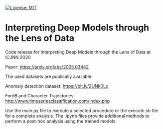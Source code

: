 [![License: MIT](https://img.shields.io/badge/License-MIT-yellow.svg)](https://opensource.org/licenses/MIT)

#  Interpreting Deep Models through the Lens of Data

Code release for Interpreting Deep Models through the Lens of Data at ICJNN 2020

Paper: https://arxiv.org/abs/2005.03442

The used datasets are publically available:

Anomaly detection dataset: https://bit.ly/2UNk0Lo

FordB and Character Trajectories: http://www.timeseriesclassification.com/index.php

Use the main.py file to execute a selected procedure or the execute.sh file for a complete analysis. The .ipynb files provide additional methods to perform a post-hoc analysis using the trained models.
